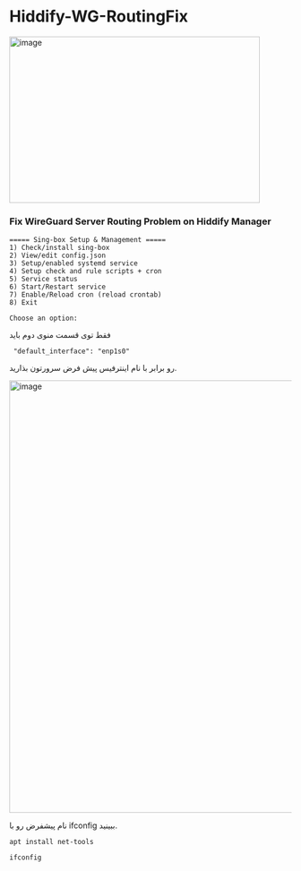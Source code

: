 # Hiddify-WG-RoutingFix
<img width="447" height="297" alt="image" src="https://github.com/user-attachments/assets/0f007659-8eb1-4fbf-b820-968e3367d793" />


### Fix WireGuard Server Routing Problem on Hiddify Manager

```
===== Sing-box Setup & Management =====
1) Check/install sing-box
2) View/edit config.json
3) Setup/enabled systemd service
4) Setup check and rule scripts + cron
5) Service status
6) Start/Restart service
7) Enable/Reload cron (reload crontab)
8) Exit

Choose an option:
```

فقط توی قسمت منوی دوم باید
```
 "default_interface": "enp1s0"
```
رو برابر با نام اینترفیس پیش فرض سرورتون بذارید.


<img width="636" height="772" alt="image" src="https://github.com/user-attachments/assets/499ddf5c-d6ca-43e0-944a-2ca8cc6837f0" />


نام پیشفرض رو با ifconfig ببینید.

```
apt install net-tools
```

```
ifconfig
```
